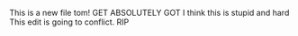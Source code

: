 This is a new file tom!
GET ABSOLUTELY GOT
I think this is stupid and hard
This edit is going to conflict.
RIP
